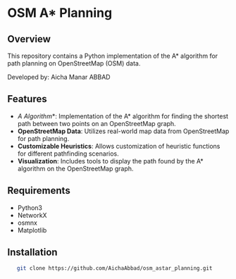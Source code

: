 # OSM A* Planning

## Overview
This repository contains a Python implementation of the A* algorithm for path planning on OpenStreetMap (OSM) data.

Developed by: Aicha Manar ABBAD

## Features
- **A* Algorithm**: Implementation of the A* algorithm for finding the shortest path between two points on an OpenStreetMap graph.
- **OpenStreetMap Data**: Utilizes real-world map data from OpenStreetMap for path planning.
- **Customizable Heuristics**: Allows customization of heuristic functions for different pathfinding scenarios.
- **Visualization**: Includes tools to display the path found by the A* algorithm on the OpenStreetMap graph.

## Requirements
- Python3
- NetworkX
- osmnx
- Matplotlib

## Installation
```bash
   git clone https://github.com/AichaAbbad/osm_astar_planning.git
   ```
